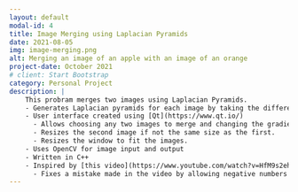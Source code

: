 ```yaml
---
layout: default
modal-id: 4
title: Image Merging using Laplacian Pyramids
date: 2021-08-05
img: image-merging.png
alt: Merging an image of an apple with an image of an orange
project-date: October 2021
# client: Start Bootstrap
category: Personal Project
description: |
    This probram merges two images using Laplacian Pyramids.
    - Generates Laplacian pyramids for each image by taking the difference between layers in its Gaussian pyramid, merges each layer using a generated gradient, and reconstructs an image from the new Laplacian pyramid.
    - User interface created using [Qt](https://www.qt.io/)
      - Allows choosing any two images to merge and changing the gradient used to merge the images.
      - Resizes the second image if not the same size as the first.
      - Resizes the window to fit the images.
    - Uses OpenCV for image input and output
    - Written in C++
    - Inspired by [this video](https://www.youtube.com/watch?v=HfM9s2ehErE)
      - Fixes a mistake made in the video by allowing negative numbers in the Laplacian Pyramid layers.
---
```

